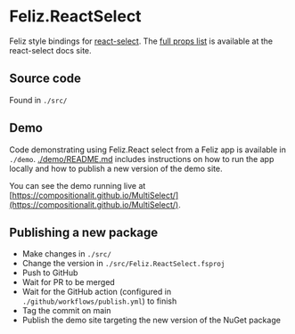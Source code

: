 # Feliz.ReactSelect

Feliz style bindings for [react-select](https://react-select.com/home). The [full props list](https://react-select.com/props) is available at the react-select docs site.

## Source code

Found in `./src/`

## Demo

Code demonstrating using Feliz.React select from a Feliz app is available in `./demo`. [./demo/README.md](./demo/README.md) includes instructions on how to run the app locally and how to publish a new version of the demo site.

You can see the demo running live at [https://compositionalit.github.io/MultiSelect/](https://compositionalit.github.io/MultiSelect/).

## Publishing a new package

- Make changes in `./src/`
- Change the version in `./src/Feliz.ReactSelect.fsproj`
- Push to GitHub
- Wait for PR to be merged
- Wait for the GitHub action (configured in `./github/workflows/publish.yml`) to finish
- Tag the commit on main
- Publish the demo site targeting the new version of the NuGet package
